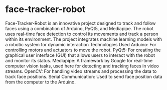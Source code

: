 # face-tracker-robot
Face-Tracker-Robot is an innovative project designed to track and follow faces using a combination of Arduino, PyQt5, and Mediapipe. The robot uses real-time face detection to control its movements and track a person within its environment. The project integrates machine learning models with a robotic system for dynamic interaction 
Technologies Used
Arduino: For controlling motors and actuators to move the robot.
PyQt5: For creating the graphical user interface (GUI) that allows users to interact with the robot and monitor its status.
Mediapipe: A framework by Google for real-time computer vision tasks, used here for detecting and tracking faces in video streams.
OpenCV: For handling video streams and processing the data to track face positions.
Serial Communication: Used to send face position data from the computer to the Arduino.
